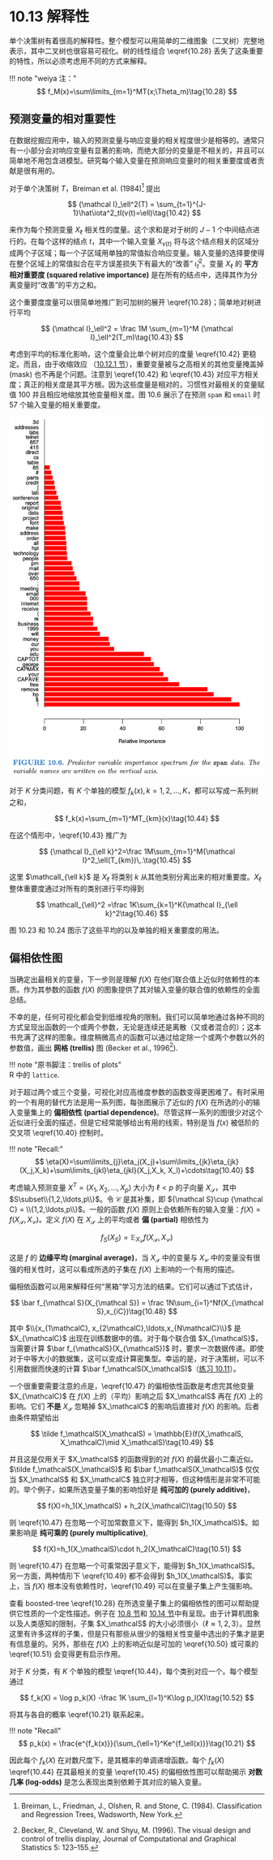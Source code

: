 # 10.13 解释性

单个决策树有着很高的解释性。整个模型可以用简单的二维图象（二叉树）完整地表示，其中二叉树也很容易可视化。树的线性组合 \eqref{10.28} 丢失了这条重要的特性，所以必须考虑用不同的方式来解释。

!!! note "weiya 注："
    $$
    f_M(x)=\sum\limits_{m=1}^MT(x;\Theta_m)\tag{10.28}
    $$

## 预测变量的相对重要性

在数据挖掘应用中，输入的预测变量与响应变量的相关程度很少是相等的。通常只有一小部分会对响应变量有显著的影响，而绝大部分的变量是不相关的，并且可以简单地不用包含进模型。研究每个输入变量在预测响应变量时的相关重要度或者贡献是很有用的。

对于单个决策树 $T$，Breiman et al. (1984)[^1] 提出

$$
{\mathcal I}_\ell^2(T) = \sum_{t=1}^{J-1}\hat\iota^2_tI(v(t)=\ell)\tag{10.42}
$$

来作为每个预测变量 $X_\ell$ 相关性的度量。这个求和是对于树的 $J-1$ 个中间结点进行的。在每个这样的结点 $t$，其中一个输入变量 $X_{v(t)}$ 将与这个结点相关的区域分成两个子区域；每一个子区域用单独的常值拟合响应变量。输入变量的选择要使得在整个区域上的常值拟合在平方误差损失下有最大的“改善” $\hat\iota_t^2$。变量 $X_\ell$ 的 **平方相对重要度 (squared relative importance)** 是在所有的结点中，选择其作为分离变量时“改善”的平方之和。

[^1]: Breiman, L., Friedman, J., Olshen, R. and Stone, C. (1984). Classification and Regression Trees, Wadsworth, New York.

这个重要度度量可以很简单地推广到可加树的展开 \eqref{10.28}；简单地对树进行平均

$$
{\mathcal I}_\ell^2 = \frac 1M \sum_{m=1}^M {\mathcal I}_\ell^2(T_m)\tag{10.43}
$$

考虑到平均的标准化影响，这个度量会比单个树对应的度量 \eqref{10.42} 更稳定。而且，由于收缩效应 （[10.12.1 节](10.12-Regularization/index.html)），重要变量被与之高相关的其他变量掩盖掉 (mask) 也不再是个问题。注意到 \eqref{10.42} 和 \eqref{10.43} 对应平方相关度；真正的相关度是其平方根。因为这些度量是相对的，习惯性对最相关的变量赋值 100 并且相应地缩放其他变量相关度。图 10.6 展示了在预测 `spam` 和 `email` 时 57 个输入变量的相关重要度。

![](../img/10/fig10.6.png)

对于 $K$ 分类问题，有 $K$ 个单独的模型 $f_k(x),k=1,2,\ldots,K$，都可以写成一系列树之和，

$$
f_k(x)=\sum_{m=1}^MT_{km}(x)\tag{10.44}
$$

在这个情形中，\eqref{10.43} 推广为

$$
{\mathcal I}_{\ell k}^2=\frac 1M\sum_{m=1}^M{\mathcal I}^2_\ell(T_{km})\,.\tag{10.45}
$$

这里 $\mathcalI_{\ell k}$ 是 $X_\ell$ 将类别 $k$ 从其他类别分离出来的相对重要度。$X_\ell$ 整体重要度通过对所有的类别进行平均得到

$$
\mathcalI_{\ell}^2 =\frac 1K\sum_{k=1}^K{\mathcal I}_{\ell k}^2\tag{10.46}
$$

图 10.23 和 10.24 图示了这些平均的以及单独的相关重要度的用法。

## 偏相依性图

当确定出最相关的变量，下一步则是理解 $f(X)$ 在他们联合值上近似时依赖性的本质。作为其参数的函数 $f(X)$ 的图象提供了其对输入变量的联合值的依赖性的全面总结。

不幸的是，任何可视化都会受到低维视角的限制。我们可以简单地通过各种不同的方式呈现出函数的一个或两个参数，无论是连续还是离散（又或者混合的）；这本书充满了这样的图象。维度稍微高点的函数可以通过给定除一个或两个参数以外的参数值，画出 **网格 (trellis)** 图 (Becker et al., 1996[^2]).

[^2]: Becker, R., Cleveland, W. and Shyu, M. (1996). The visual design and control of trellis display, Journal of Computational and Graphical Statistics 5: 123–155.

!!! note "原书脚注：trellis of plots"  
    R 中的 `lattice`.

对于超过两个或三个变量，可视化对应高维度参数的函数变得更困难了。有时采用的一个有用的替代方法是用一系列图，每张图展示了近似的 $f(X)$ 在所选的小的输入变量集上的 **偏相依性 (partial dependence)**。尽管这样一系列的图很少对这个近似进行全面的描述，但是它经常能够给出有用的线索，特别是当 $f(x)$ 被低阶的交叉项 \eqref{10.40} 控制时。

!!! note "Recall:"
    $$
    \eta(X)=\sum\limits_{j}\eta_j(X_j)+\sum\limits_{jk}\eta_{jk}(X_j,X_k)+\sum\limits_{jkl}\eta_{jkl}(X_j,X_k, X_l)+\cdots\tag{10.40}
    $$

考虑输入预测变量 $X^T=(X_1,X_2,\ldots,X_p)$ 大小为 $\ell < p$ 的子向量 $X_{\mathcal S}$，其中 $S\subset\\{1,2,\ldots,p\\}$。令 $\mathcal C$ 是其补集，即 ${\mathcal S}\cup {\mathcal C} = \\{1,2,\ldots,p\\}$。一般的函数 $f(X)$ 原则上会依赖所有的输入变量：$f(X)=f(X_{\mathcal S}, X_{\mathcal C})$。定义 $f(X)$ 在 $X_{\mathcal S}$ 上的平均或者 **偏 (partial)** 相依性为

$$
f_S(X_S)=\mathbb{E}_{X_{\mathcal C}}f(X_{\mathcal S}, X_{\mathcal C})\tag{10.47}
$$

这是 $f$ 的 **边缘平均 (marginal average)**，当 $X_{\mathcal S}$ 中的变量与 $X_{\mathcal C}$ 中的变量没有很强的相关性时，这可以看成所选的子集在 $f(X)$ 上影响的一个有用的描述。

偏相依函数可以用来解释任何“黑箱”学习方法的结果。它们可以通过下式估计，

$$
\bar f_{\mathcal S}(X_{\mathcal S}) = \frac 1N\sum_{i=1}^Nf(X_{\mathcal S},x_{iC})\tag{10.48}
$$

其中 $\\{x_{1\mathcalC}, x_{2\mathcalC},\ldots,x_{N\mathcalC}\\}$ 是 $X_{\mathcalC}$ 出现在训练数据中的值。对于每个联合值 $X_{\mathcalS}$，当需要计算 $\bar f_{\mathcalS}(X_{\mathcalS})$ 时，要求一次数据传递。即使对于中等大小的数据集，这可以变成计算密集型。幸运的是，对于决策树，可以不引用数据而快速的计算 $\bar f_\mathcalS(X_\mathcalS)$（[练习 10.11](https://github.com/szcf-weiya/ESL-CN/issues/168)）。

一个很重要需要注意的点是，\eqref{10.47} 的偏相依性函数是考虑完其他变量 $X_{\mathcalC}$ 在 $f(X)$ 上的（平均）影响之后 $X_\mathcalS$ 再在 $f(X)$ 上的影响。它们 **不是** $X_{\mathcal S}$ 忽略掉 $X_\mathcalC$ 的影响后直接对 $f(X)$ 的影响。后者由条件期望给出

$$
\tilde f_\mathcalS(X_\mathcalS) = \mathbb{E}(f(X_\mathcalS, X_\mathcalC)\mid X_\mathcalS)\tag{10.49}
$$

并且这是仅用关于 $X_\mathcalS$ 的函数得到的对 $f(X)$ 的最优最小二乘近似。$\tilde f_\mathcalS(X_\mathcalS)$ 和 $\bar f_\mathcalS(X_\mathcalS)$ 仅仅当 $X_\mathcalS$ 和 $X_\mathcalC$ 独立时才相等，但这种情形是非常不可能的。举个例子，如果所选变量子集的影响恰好是 **纯可加的 (purely additive)**，

$$
f(X)=h_1(X_\mathcalS) + h_2(X_\mathcalC)\tag{10.50}
$$

则 \eqref{10.47} 在忽略一个可加常数意义下，能得到 $h_1(X_\mathcalS)$。如果影响是 **纯可乘的 (purely multiplicative)**,

$$
f(X)=h_1(X_\mathcalS)\cdot h_2(X_\mathcalC)\tag{10.51}
$$

则 \eqref{10.47} 在忽略一个可乘常因子意义下，能得到 $h_1(X_\mathcalS)$。另一方面，两种情形下 \eqref{10.49} 都不会得到 $h_1(X_\mathcalS)$。事实上，当 $f(X)$ 根本没有依赖性时，\eqref{10.49} 可以在变量子集上产生强影响。

查看 boosted-tree \eqref{10.28} 在所选变量子集上的偏相依性的图可以帮助提供它性质的一个定性描述。例子在 [10.8 节](10.8-Spam-Data/index.html)和 [10.14 节](10.14-Illustrations/index.html)中有呈现。由于计算机图象以及人类感知的限制，子集 $X_\mathcalS$ 的大小必须很小（$\ell\approx 1,2,3$）。显然这里有许多这样的子集，但是只有那些从很少的强相关性变量中选出的子集才是更有信息量的。另外，那些在 $f(X)$ 上的影响近似是可加的 \eqref{10.50} 或可乘的 \eqref{10.51} 会变得更有启示作用。

对于 $K$ 分类，有 $K$ 个单独的模型 \eqref{10.44}，每个类别对应一个。每个模型通过

$$
f_k(X) = \log p_k(X) -\frac 1K \sum_{l=1}^K\log p_l(X)\tag{10.52}
$$

将其与各自的概率 \eqref{10.21} 联系起来。

!!! note "Recall"
    $$
    p_k(x) = \frac{e^{f_k(x)}}{\sum_{\ell=1}^Ke^{f_\ell(x)}}\tag{10.21}
    $$

因此每个 $f_k(X)$ 在对数尺度下，是其概率的单调递增函数。每个 $f_k(X)$ \eqref{10.44} 在其最相关的变量 \eqref{10.45} 的偏相依性图可以帮助揭示 **对数几率 (log-odds)** 是怎么表现出类别依赖于其对应的输入变量。

